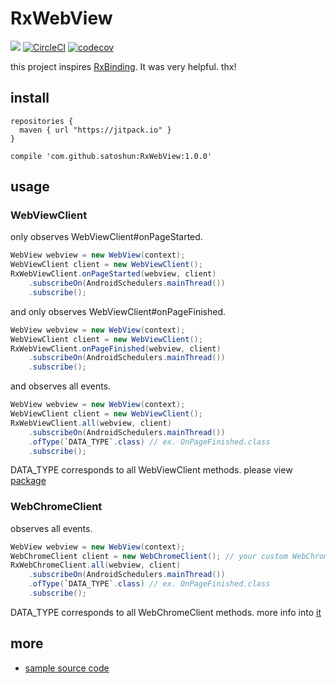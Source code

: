 # RxWebView

[![](https://jitpack.io/v/satoshun/RxWebView.svg)](https://jitpack.io/#satoshun/RxWebView) [![CircleCI](https://circleci.com/gh/satoshun/RxWebView.svg?style=svg)](https://circleci.com/gh/satoshun/RxWebView) [![codecov](https://codecov.io/gh/satoshun/RxWebView/branch/master/graph/badge.svg)](https://codecov.io/gh/satoshun/RxWebView)

this project inspires [RxBinding](https://github.com/JakeWharton/RxBinding). It was very helpful. thx!


## install

```
repositories {
  maven { url "https://jitpack.io" }
}

compile 'com.github.satoshun:RxWebView:1.0.0'
```


## usage

### WebViewClient

only observes WebViewClient#onPageStarted.

```java
WebView webview = new WebView(context);
WebViewClient client = new WebViewClient();
RxWebViewClient.onPageStarted(webview, client)
    .subscribeOn(AndroidSchedulers.mainThread())
    .subscribe();
```

and only observes WebViewClient#onPageFinished.

```java
WebView webview = new WebView(context);
WebViewClient client = new WebViewClient();
RxWebViewClient.onPageFinished(webview, client)
    .subscribeOn(AndroidSchedulers.mainThread())
    .subscribe();
```

and observes all events.

```java
WebView webview = new WebView(context);
WebViewClient client = new WebViewClient();
RxWebViewClient.all(webview, client)
    .subscribeOn(AndroidSchedulers.mainThread())
    .ofType(`DATA_TYPE`.class) // ex. OnPageFinished.class
    .subscribe();
```

DATA_TYPE corresponds to all WebViewClient methods. please view [package](reactivex/src/main/java/com/github/satoshun/reactivex/webview/data)


### WebChromeClient

observes all events.

```java
WebView webview = new WebView(context);
WebChromeClient client = new WebChromeClient(); // your custom WebChromeClient
RxWebChromeClient.all(webview, client)
    .subscribeOn(AndroidSchedulers.mainThread())
    .ofType(`DATA_TYPE`.class) // ex. OnPageFinished.class
    .subscribe();
```

DATA_TYPE corresponds to all WebChromeClient methods. more info into [it](reactivex/src/main/java/com/github/satoshun/reactivex/webview/data)


## more

- [sample source code](app/src/main/java/com/github/satoshun/reactivex/webview/example)
